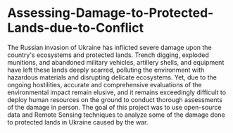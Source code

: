 # Assessing-Damage-to-Protected-Lands-due-to-Conflict

The Russian invasion of Ukraine has inflicted severe damage upon the country's ecosystems and protected lands. Trench digging, exploded munitions, and abandoned military vehicles, artillery shells, and equipment have left these lands deeply scarred, polluting the environment with hazardous materials and disrupting delicate ecosystems.  Yet, due to the ongoing hostilities, accurate and comprehensive evaluations of the environmental impact remain elusive, and it remains exceedingly difficult to deploy human resources on the ground to conduct thorough assessments of the damage in person. The goal of this project was to use open-source data and Remote Sensing techniques to analyze some of the damage done to protected lands in Ukraine caused by the war.
